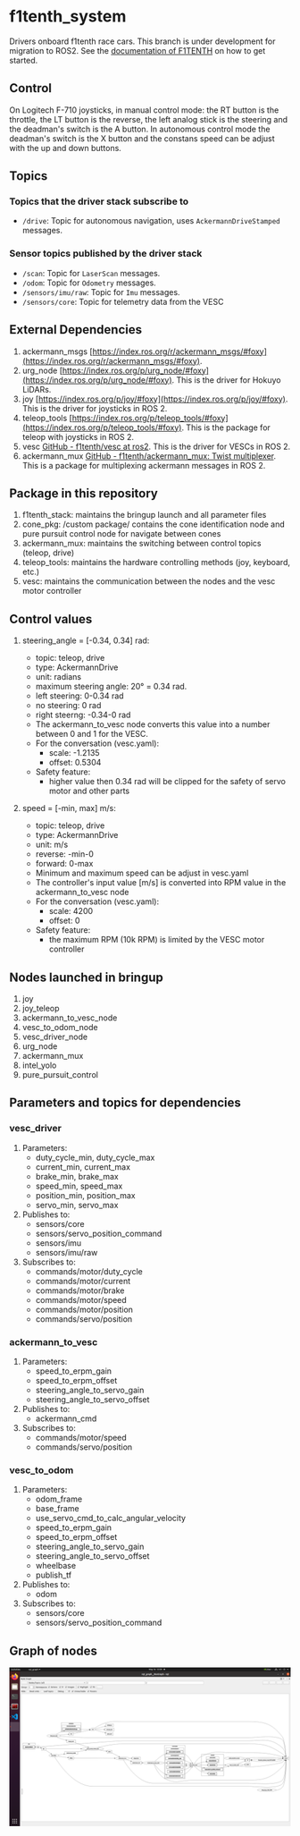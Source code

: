 # f1tenth_system

Drivers onboard f1tenth race cars. This branch is under development for migration to ROS2. See the [documentation of F1TENTH](https://f1tenth.readthedocs.io/en/foxy_test/getting_started/firmware/index.html) on how to get started.

## Control
On Logitech F-710 joysticks, in manual control mode: the RT button is the throttle, the LT button is the reverse, the left analog stick is the steering and the deadman's switch is the A button. In autonomous control mode the deadman's switch is the X button and the constans speed can be adjust with the up and down buttons.

## Topics

### Topics that the driver stack subscribe to
- `/drive`: Topic for autonomous navigation, uses `AckermannDriveStamped` messages.

### Sensor topics published by the driver stack
- `/scan`: Topic for `LaserScan` messages.
- `/odom`: Topic for `Odometry` messages.
- `/sensors/imu/raw`: Topic for `Imu` messages.
- `/sensors/core`: Topic for telemetry data from the VESC

## External Dependencies

1. ackermann_msgs [https://index.ros.org/r/ackermann_msgs/#foxy](https://index.ros.org/r/ackermann_msgs/#foxy).
2. urg_node [https://index.ros.org/p/urg_node/#foxy](https://index.ros.org/p/urg_node/#foxy). This is the driver for Hokuyo LiDARs.
3. joy [https://index.ros.org/p/joy/#foxy](https://index.ros.org/p/joy/#foxy). This is the driver for joysticks in ROS 2.
4. teleop_tools  [https://index.ros.org/p/teleop_tools/#foxy](https://index.ros.org/p/teleop_tools/#foxy). This is the package for teleop with joysticks in ROS 2.
5. vesc [GitHub - f1tenth/vesc at ros2](https://github.com/f1tenth/vesc/tree/ros2). This is the driver for VESCs in ROS 2.
6. ackermann_mux [GitHub - f1tenth/ackermann_mux: Twist multiplexer](https://github.com/f1tenth/ackermann_mux). This is a package for multiplexing ackermann messages in ROS 2.
<!-- 7. rosbridge_suite [https://index.ros.org/p/rosbridge_suite/#foxy-overview](https://index.ros.org/p/rosbridge_suite/#foxy-overview) This is a package that allows for websocket connection in ROS 2. -->

## Package in this repository

1. f1tenth_stack: maintains the bringup launch and all parameter files
2. cone_pkg: /custom package/ contains the cone identification node and pure pursuit control node for navigate between cones
3. ackermann_mux: maintains the switching between control topics (teleop, drive)
4. teleop_tools: maintains the hardware controlling methods (joy, keyboard, etc.)
5. vesc: maintains the communication between the nodes and the vesc motor controller

## Control values

1. steering_angle = [-0.34, 0.34] rad:
   - topic: teleop, drive
   - type: AckermannDrive
   - unit: radians
   - maximum steering angle: 20° = 0.34 rad.
   - left steering: 0-0.34 rad
   - no steering: 0 rad
   - right steerng: -0.34-0 rad
   - The ackermann_to_vesc node converts this value into a number between 0 and 1 for the VESC.
   - For the conversation (vesc.yaml):
      - scale: -1.2135
      - offset: 0.5304
   - Safety feature:
      - higher value then 0.34 rad will be clipped for the safety of servo motor and other parts

2. speed = [-min, max] m/s:
   - topic: teleop, drive
   - type: AckermannDrive
   - unit: m/s
   - reverse: -min-0
   - forward: 0-max
   - Minimum and maximum speed can be adjust in vesc.yaml
   - The controller's input value [m/s] is converted into RPM value in the ackermann_to_vesc node
   - For the conversation (vesc.yaml):
      - scale: 4200
      - offset: 0
   - Safety feature:
      - the maximum RPM (10k RPM) is limited by the VESC motor controller


## Nodes launched in bringup

1. joy
2. joy_teleop
3. ackermann_to_vesc_node
4. vesc_to_odom_node
5. vesc_driver_node
6. urg_node
7. ackermann_mux
8. intel_yolo
9. pure_pursuit_control

## Parameters and topics for dependencies

### vesc_driver

1. Parameters:
   - duty_cycle_min, duty_cycle_max
   - current_min, current_max
   - brake_min, brake_max
   - speed_min, speed_max
   - position_min, position_max
   - servo_min, servo_max
2. Publishes to:
   - sensors/core
   - sensors/servo_position_command
   - sensors/imu
   - sensors/imu/raw
3. Subscribes to:
   - commands/motor/duty_cycle
   - commands/motor/current
   - commands/motor/brake
   - commands/motor/speed
   - commands/motor/position
   - commands/servo/position

### ackermann_to_vesc

1. Parameters:
   - speed_to_erpm_gain
   - speed_to_erpm_offset
   - steering_angle_to_servo_gain
   - steering_angle_to_servo_offset
2. Publishes to:
   - ackermann_cmd
3. Subscribes to:
   - commands/motor/speed
   - commands/servo/position

### vesc_to_odom

1. Parameters:
   - odom_frame
   - base_frame
   - use_servo_cmd_to_calc_angular_velocity
   - speed_to_erpm_gain
   - speed_to_erpm_offset
   - steering_angle_to_servo_gain
   - steering_angle_to_servo_offset
   - wheelbase
   - publish_tf
2. Publishes to:
   - odom
3. Subscribes to:
   - sensors/core
   - sensors/servo_position_command

## Graph of nodes

![plot](utility/rqt_graph_final.png)
